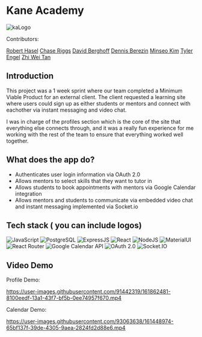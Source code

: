 # Kane Academy

![kaLogo](https://user-images.githubusercontent.com/93063638/161103971-6cf6dd93-8d9d-407d-8fd0-331d8a014e48.png)

Contributors:

[Robert Hasel](https://github.com/Robertlh1)
[Chase Riggs](https://github.com/chasetepher)
[David Berghoff](https://github.com/algae5)
[Dennis Berezin](https://github.com/DenBerez)
[Minseo Kim](https://github.com/MK0107)
[Tyler Engel](https://github.com/Tyl3r-Engel)
[Zhi Wei Tan](https://github.com/zhiwt01)

## Introduction
This project was a 1 week sprint where our team completed a Minimum Viable Product for an external client.
The client requested a learning site where users could sign up as either students or mentors and connect with eachother via instant messaging and video chat.

I was in charge of the profiles section which is the core of the site that everything else connects through, and it was a really fun experience for me working with the rest of the team to ensure that everything worked well together.

## What does the app do?
* Authenticates user login information via OAuth 2.0
* Allows mentors to select skills that they want to tutor in
* Allows students to book appointments with mentors via Google Calendar integration
* Allows mentors and students to communicate via embedded video chat and instant messaging implemented via Socket.io

## Tech stack ( you can include logos)
![JavaScript](https://img.shields.io/badge/JavaScript%20-%23323330.svg?&style=for-the-badge&logo=javascript&logoColor=%23F7DF1E)
![PostgreSQL](https://img.shields.io/badge/PostgreSQL-316192?style=for-the-badge&logo=postgresql&logoColor=white)
![ExpressJS](https://img.shields.io/badge/Express.js-000000?style=for-the-badge&logo=express&logoColor=white)
![React](https://img.shields.io/badge/React%20-%2320232a.svg?&style=for-the-badge&logo=react&logoColor=%2361DAFB)
![NodeJS](https://img.shields.io/badge/Node.js-339933?style=for-the-badge&logo=nodedotjs&logoColor=white)
![MaterialUI](https://img.shields.io/badge/Material--UI-0081CB?style=for-the-badge&logo=material-ui&logoColor=white)
![React Router](https://img.shields.io/badge/React_Router-CA4245?style=for-the-badge&logo=react-router&logoColor=white)
![Google Calendar API](https://img.shields.io/badge/Google_Calendar_API-4285F4?style=for-the-badge&logo=google&logoColor=white)
![OAuth 2.0](https://img.shields.io/badge/OAuth_2.0-4285F4?style=for-the-badge&logo=OAuth&logoColor=white)
![Socket.IO](https://img.shields.io/badge/Socket.IO-4285F4?style=for-the-badge&logo=socket.io&logoColor=white)

## Video Demo
Profile Demo:

https://user-images.githubusercontent.com/91442319/161862481-8100eedf-13a1-43f7-bf5b-0ee74957f670.mp4

Calendar Demo:

https://user-images.githubusercontent.com/93063638/161448974-65bf137f-39de-4305-9aea-2824fd2d88e6.mp4

